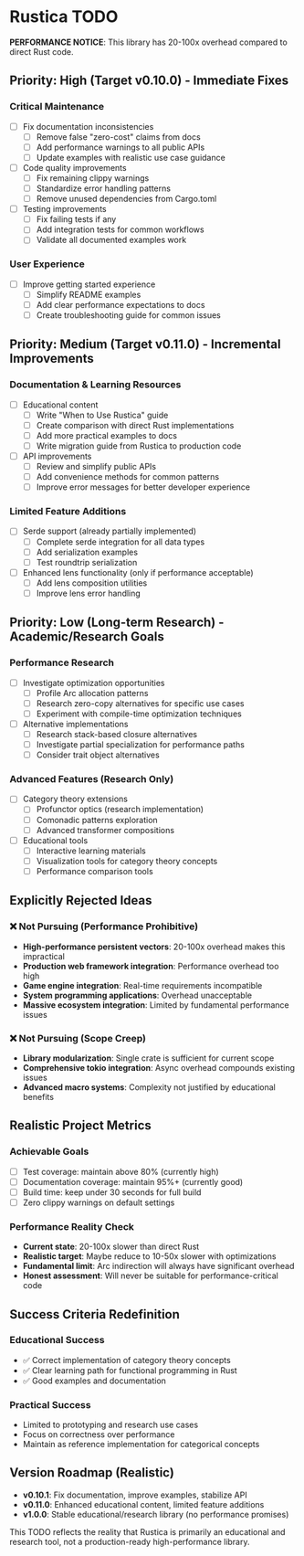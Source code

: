 # Rustica TODO

**PERFORMANCE NOTICE**: This library has 20-100x overhead compared to direct Rust code.

## Priority: High (Target v0.10.0) - Immediate Fixes

### Critical Maintenance

- [ ] Fix documentation inconsistencies
  - [ ] Remove false "zero-cost" claims from docs
  - [ ] Add performance warnings to all public APIs
  - [ ] Update examples with realistic use case guidance
- [ ] Code quality improvements
  - [ ] Fix remaining clippy warnings
  - [ ] Standardize error handling patterns
  - [ ] Remove unused dependencies from Cargo.toml
- [ ] Testing improvements
  - [ ] Fix failing tests if any
  - [ ] Add integration tests for common workflows
  - [ ] Validate all documented examples work

### User Experience

- [ ] Improve getting started experience
  - [ ] Simplify README examples
  - [ ] Add clear performance expectations to docs
  - [ ] Create troubleshooting guide for common issues

## Priority: Medium (Target v0.11.0) - Incremental Improvements

### Documentation & Learning Resources

- [ ] Educational content
  - [ ] Write "When to Use Rustica" guide
  - [ ] Create comparison with direct Rust implementations
  - [ ] Add more practical examples to docs
  - [ ] Write migration guide from Rustica to production code
- [ ] API improvements
  - [ ] Review and simplify public APIs
  - [ ] Add convenience methods for common patterns
  - [ ] Improve error messages for better developer experience

### Limited Feature Additions

- [ ] Serde support (already partially implemented)
  - [ ] Complete serde integration for all data types
  - [ ] Add serialization examples
  - [ ] Test roundtrip serialization
- [ ] Enhanced lens functionality (only if performance acceptable)
  - [ ] Add lens composition utilities
  - [ ] Improve lens error handling

## Priority: Low (Long-term Research) - Academic/Research Goals

### Performance Research

- [ ] Investigate optimization opportunities
  - [ ] Profile Arc allocation patterns
  - [ ] Research zero-copy alternatives for specific use cases
  - [ ] Experiment with compile-time optimization techniques
- [ ] Alternative implementations
  - [ ] Research stack-based closure alternatives
  - [ ] Investigate partial specialization for performance paths
  - [ ] Consider trait object alternatives

### Advanced Features (Research Only)

- [ ] Category theory extensions
  - [ ] Profunctor optics (research implementation)
  - [ ] Comonadic patterns exploration
  - [ ] Advanced transformer compositions
- [ ] Educational tools
  - [ ] Interactive learning materials
  - [ ] Visualization tools for category theory concepts
  - [ ] Performance comparison tools

## Explicitly Rejected Ideas

### ❌ Not Pursuing (Performance Prohibitive)

- **High-performance persistent vectors**: 20-100x overhead makes this impractical
- **Production web framework integration**: Performance overhead too high
- **Game engine integration**: Real-time requirements incompatible
- **System programming applications**: Overhead unacceptable
- **Massive ecosystem integration**: Limited by fundamental performance issues

### ❌ Not Pursuing (Scope Creep)

- **Library modularization**: Single crate is sufficient for current scope
- **Comprehensive tokio integration**: Async overhead compounds existing issues
- **Advanced macro systems**: Complexity not justified by educational benefits

## Realistic Project Metrics

### Achievable Goals

- [ ] Test coverage: maintain above 80% (currently high)
- [ ] Documentation coverage: maintain 95%+ (currently good)
- [ ] Build time: keep under 30 seconds for full build
- [ ] Zero clippy warnings on default settings

### Performance Reality Check

- **Current state**: 20-100x slower than direct Rust
- **Realistic target**: Maybe reduce to 10-50x slower with optimizations
- **Fundamental limit**: Arc indirection will always have significant overhead
- **Honest assessment**: Will never be suitable for performance-critical code

## Success Criteria Redefinition

### Educational Success

- ✅ Correct implementation of category theory concepts
- ✅ Clear learning path for functional programming in Rust
- ✅ Good examples and documentation

### Practical Success

- Limited to prototyping and research use cases
- Focus on correctness over performance
- Maintain as reference implementation for categorical concepts

## Version Roadmap (Realistic)

- **v0.10.1**: Fix documentation, improve examples, stabilize API
- **v0.11.0**: Enhanced educational content, limited feature additions
- **v1.0.0**: Stable educational/research library (no performance promises)

This TODO reflects the reality that Rustica is primarily an educational and research tool, not a production-ready high-performance library.
